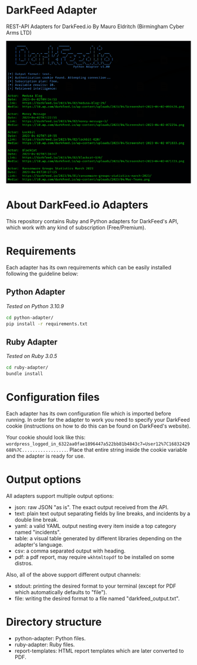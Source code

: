 # DarkFeed Adapter
REST-API Adapters for DarkFeed.io By Mauro Eldritch (Birmingham Cyber Arms LTD)

![Screenshot](Adapter-List.png)


# About DarkFeed.io Adapters

This repository contains Ruby and Python adapters for DarkFeed's API, which work with any kind of subscription (Free/Premium).

# Requirements

Each adapter has its own requirements which can be easily installed following the guideline below:

## Python Adapter
*Tested on Python 3.10.9*

```bash
cd python-adapter/
pip install -r requirements.txt
```

## Ruby Adapter
*Tested on Ruby 3.0.5*

```bash
cd ruby-adapter/
bundle install
```

# Configuration files

Each adapter has its own configuration file which is imported before running. In order for the adapter to work you need to specify your DarkFeed cookie (instructions on how to do this can be found on DarkFeed's website). 

Your cookie should look like this: `wordpress_logged_in_6322aa0fae1896447a522bb81b4843c7=User12%7C16832429688%7C.................`. Place that entire string inside the cookie variable and the adapter is ready for use.

# Output options

All adapters support multiple output options:

- json: raw JSON "as is". The exact output received from the API.
- text: plain text output separating fields by line breaks, and incidents by a double line break.
- yaml: a valid YAML output nesting every item inside a top category named "incidents".
- table: a visual table generated by different libraries depending on the adapter's language.
- csv: a comma separated output with heading.
- pdf: a pdf report, may require `wkhtmltopdf` to be installed on some distros.

Also, all of the above support different output channels:

- stdout: printing the desired format to your terminal (except for PDF which automatically defaults to "file").
- file: writing the desired format to a file named "darkfeed_output.txt".

# Directory structure

- python-adapter: Python files.
- ruby-adapter: Ruby files.
- report-templates: HTML report templates which are later converted to PDF.
